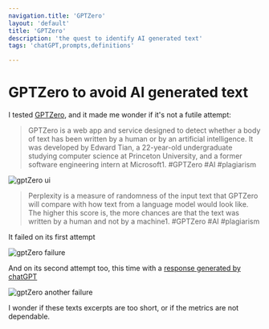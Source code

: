 ```yaml
---
navigation.title: 'GPTZero'
layout: 'default'
title: 'GPTZero'
description: 'the quest to identify AI generated text'
tags: 'chatGPT,prompts,definitions'

---
```

# GPTZero to avoid AI generated text

I tested [GPTZero](https://app.gptzero.me/app/welcome), and it made me wonder if it's not a futile attempt:

> GPTZero is a web app and service designed to detect whether a body of text has been written by a human or by an artificial intelligence. It was developed by Edward Tian, a 22-year-old undergraduate studying computer science at Princeton University, and a former software engineering intern at Microsoft1. #GPTZero #AI #plagiarism

![gptZero ui](/img/2023-03-19-155707.png)


> Perplexity is a measure of randomness of the input text that GPTZero will compare with how text from a language model would look like. The higher this score is, the more chances are that the text was written by a human and not by a machine1. #GPTZero #AI #plagiarism

It failed on its first attempt

![gptZero failure](/img/2023-03-19155721.png)

And on its second attempt too, this time with a [response generated by chatGPT](/collab/harmless)

![gptZero another failure](/img/screencapture-app-gptzero-me-app-welcome-2023-03-19-16_05_30.png)

I wonder if these texts excerpts are too short, or if the metrics are not dependable.